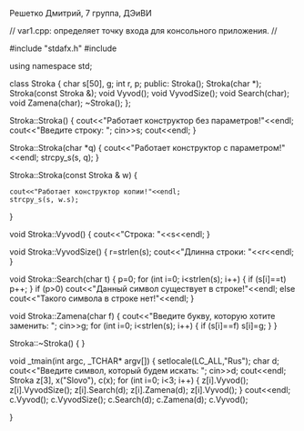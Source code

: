 Решетко Дмитрий, 7 группа, ДЭиВИ

// var1.cpp: определяет точку входа для консольного приложения.
//

#include "stdafx.h"
#include <iostream>

using namespace std;

class Stroka
{
	char s[50], g; int r, p;
public:
	Stroka();
	Stroka(char *);
	Stroka(const Stroka &);
	void Vyvod();
	void VyvodSize();
	void Search(char);
	void Zamena(char);
	~Stroka();
};

Stroka::Stroka()
{
	cout<<"Работает конструктор без параметров!"<<endl;
	cout<<"Введите строку: ";
	cin>>s; cout<<endl;
}

Stroka::Stroka(char *q)
{
	cout<<"Работает конструктор с параметром!"<<endl;
	strcpy_s(s, q);
}

Stroka::Stroka(const Stroka & w)
{
	
	cout<<"Работает конструктор копии!"<<endl;
	strcpy_s(s, w.s);
}

void Stroka::Vyvod()
{
	cout<<"Строка: "<<s<<endl;
}

void Stroka::VyvodSize()
{
	r=strlen(s);
	cout<<"Длиннa строки: "<<r<<endl;
}

void Stroka::Search(char t)
{
	p=0;
	for (int i=0; i<strlen(s); i++)
	{
		if (s[i]==t) p++;
	}
	if (p>0) cout<<"Данный символ существует в строке!"<<endl;
	else cout<<"Такого символа в строке нет!"<<endl;
}

void Stroka::Zamena(char f)
{
	cout<<"Введите букву, которую хотите заменить: "; cin>>g;
	for (int i=0; i<strlen(s); i++)
	{
		if (s[i]==f) s[i]=g;
	}
}

Stroka::~Stroka()
{
}

void _tmain(int argc, _TCHAR* argv[])
{
	setlocale(LC_ALL,"Rus");
	char d;
	cout<<"Введите символ, который будем искать: "; cin>>d; cout<<endl;
	Stroka z[3], x("Slovo"), c(x);
	for (int i=0; i<3; i++)
	{
	z[i].Vyvod();
	z[i].VyvodSize();
	z[i].Search(d);
	z[i].Zamena(d);
	z[i].Vyvod();
	}
	cout<<endl;
	c.Vyvod();
	c.VyvodSize();
	c.Search(d);
	c.Zamena(d);
	c.Vyvod();


}
